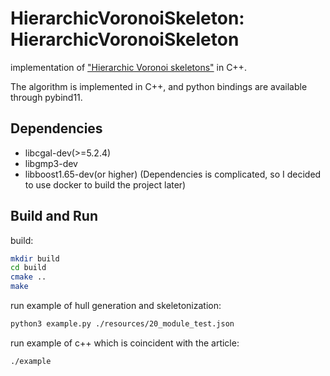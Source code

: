 # HierarchicVoronoiSkeleton: HierarchicVoronoiSkeleton
implementation of ["Hierarchic Voronoi skeletons"](https://citeseerx.ist.psu.edu/document?repid=rep1&type=pdf&doi=a90e937f5f2b77c90244211f2cd48cb9f5dfe767) in C++.

The algorithm is implemented in C++, and python bindings are available through pybind11.

## Dependencies
- libcgal-dev(>=5.2.4)
- libgmp3-dev
- libboost1.65-dev(or higher)
(Dependencies is complicated, so I decided to use docker to build the project later)

## Build and Run
build:
```bash
mkdir build
cd build
cmake ..
make
```
run example of hull generation and skeletonization:
```bash
python3 example.py ./resources/20_module_test.json
```
run example of c++ which is coincident with the article:
```bash
./example
```